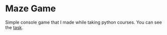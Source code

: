 # Maze Game
Simple console game that I made while taking python courses.
You can see the <a href="https://colab.research.google.com/drive/1Dbst67csKM9mMGyQT7rU4pYJwxojEvTl?usp=sharing">task</a>.
